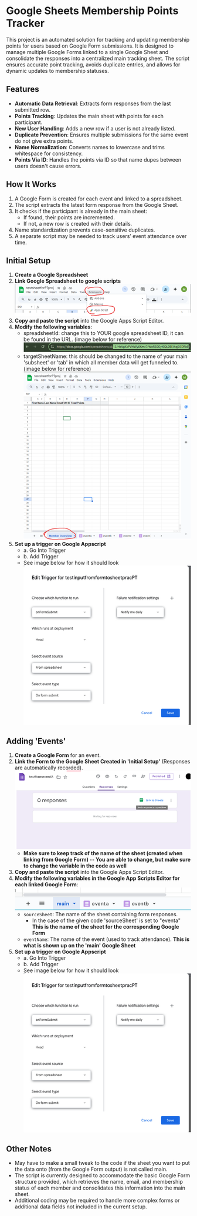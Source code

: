 # Google Sheets Membership Points Tracker

This project is an automated solution for tracking and updating membership points for users based on Google Form submissions. It is designed to manage multiple Google Forms linked to a single Google Sheet and consolidate the responses into a centralized main tracking sheet. The script ensures accurate point tracking, avoids duplicate entries, and allows for dynamic updates to membership statuses.

## Features

- **Automatic Data Retrieval**: Extracts form responses from the last submitted row.
- **Points Tracking**: Updates the main sheet with points for each participant.
- **New User Handling**: Adds a new row if a user is not already listed.
- **Duplicate Prevention**: Ensures multiple submissions for the same event do not give extra points.
- **Name Normalization**: Converts names to lowercase and trims whitespace for consistency.
- **Points Via ID**: Handles the points via ID so that name dupes between users doesn't cause errors. 

## How It Works

1. A Google Form is created for each event and linked to a spreadsheet.
2. The script extracts the latest form response from the Google Sheet.
3. It checks if the participant is already in the main sheet:
   - If found, their points are incremented.
   - If not, a new row is created with their details.
4. Name standardization prevents case-sensitive duplicates.
5. A separate script may be needed to track users’ event attendance over time.


## Initial Setup

1. **Create a Google Spreadsheet**
2. **Link Google Spreadsheet to google scripts**
![Link Google Spreadsheet to google scripts](images/linkgooglesheettoscript.png)
3. **Copy and paste the script** into the Google Apps Script Editor.
4. **Modify the following variables**:
    - spreadsheetId: change this to YOUR google spreadsheet ID, it can be found in the URL. (image below for reference)
    ![where to find a spread sheet's unique id](images/uniquespreadsheetid.png)
    - targetSheetName: this should be changed to the name of your main 'subsheet' or 'tab' in which all member data will get funneled to. (image below for reference)
    ![main subsheet example](images/mainSubSheet.png)
5. **Set up a trigger on Google Appscript**
    - a. Go Into Trigger
    - b. Add Trigger
    - See image below for how it should look
![How Triggers Should Look](images/howtriggershouldlook.png)


## Adding 'Events'

1. **Create a Google Form** for an event. 
2. **Link the Form to the Google Sheet Created in 'Initial Setup'** (Responses are automatically recorded).
![Link Event for Each Google Form](images/linkeventforeachgoogleform.png)
    - **Make sure to keep track of the name of the sheet (created when linking from Google Form) -- You are able to change, but make sure to change the variable in the code as well**
3. **Copy and paste the script** into the Google Apps Script Editor.
4. **Modify the following variables in the Google App Scripts Editor for each linked Google Form**:
![After Linking Google Form with Google Sheet, Use the Name of the tab you have Created](images/afterlinkusethisname.png)
   - `sourceSheet`: The name of the sheet containing form responses.
      - In the case of the given code 'sourceSheet' is set to "eventa"
    **This is the name of the sheet for the corresponding Google Form** 
   - `eventName`: The name of the event (used to track attendance).
        **This is what is shown up on the 'main' Google Sheet** 
5. **Set up a trigger on Google Appscript**
    - a. Go Into Trigger
    - b. Add Trigger
    - See image below for how it should look
![How Triggers Should Look](images/howtriggershouldlook.png)



## Other Notes
- May have to make a small tweak to the code if the sheet you want to put the data onto (from the Google Form output) is not called main.
- The script is currently designed to accommodate the basic Google Form structure provided, which retrieves the name, email, and membership status of each member and consolidates this information into the main sheet.
- Additional coding may be required to handle more complex forms or additional data fields not included in the current setup.
